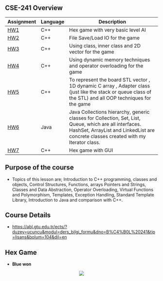 ## CSE-241 Overview
Assignment  | Language | Description
------------- | ------------- | ------------- 
[HW1](https://github.com/okantorun/CSE-241-Object-Oriented-Programming/tree/main/HW1)  | C++ | Hex game with very basic level AI
[HW2](https://github.com/okantorun/CSE-241-Object-Oriented-Programming/tree/main/HW2)  | C++ | File Save/Load IO for the game
[HW3](https://github.com/okantorun/CSE-241-Object-Oriented-Programming/tree/main/HW3)  | C++ | Using class, inner class and 2D vector for the game
[HW4](https://github.com/okantorun/CSE-241-Object-Oriented-Programming/tree/main/HW4)  | C++ | Using dynamic memory techniques and operator overloading for the game
[HW5](https://github.com/okantorun/CSE-241-Object-Oriented-Programming/tree/main/HW5)  | C++ | To represent the board STL vector , 1D dynamic C array , Adapter class (just like the stack or queue class of the STL)  and all OOP techniques for the game
[HW6](https://github.com/okantorun/CSE-241-Object-Oriented-Programming/tree/main/HW6)  | Java | Java Collections hierarchy, generic classes for Collection, Set, List, Queue, which are all interfaces. HashSet, ArrayList and LinkedList are concrete classes created with my Iterator class.
[HW7](https://github.com/okantorun/CSE-241-Object-Oriented-Programming/tree/main/HW7)  | C++ | Hex game with GUI

## Purpose of the course
- Topics of this lesson are; Introduction to C++ programming, classes and objects, Control Structures, Functions, arrays Pointers and Strings, Classes and Data Abstraction, Operator Overloading, Virtual Functions and Polymorphism, Templates, Exception Handling, Standard Template Library, Introduction to Java and comparison with C++.
## Course Details
- https://abl.gtu.edu.tr/ects/?duzey=ucuncu&modul=ders_bilgi_formu&dno=B%C4%B0L%20241&tip=lisans&bolum=104&dil=en

## Hex Game
- __Blue won__
<p align="center">
  <img src="https://upload.wikimedia.org/wikipedia/commons/3/38/Hex-board-11x11-%282%29.jpg">
</p>


